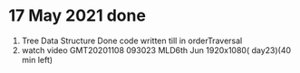 17 May 2021 done
================================
1. Tree Data Structure Done code written till in orderTraversal
2. watch video GMT20201108 093023 MLD6th Jun 1920x1080( day23)(40 min left)